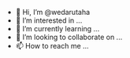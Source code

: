 - 👋 Hi, I’m @wedarutaha
- 👀 I’m interested in ...
- 🌱 I’m currently learning ...
- 💞️ I’m looking to collaborate on ...
- 📫 How to reach me ...

<!---
wedarutaha/wedarutaha is a ✨ special ✨ repository because its `README.md` (this file) appears on your GitHub profile.
You can click the Preview link to take a look at your changes.
--->
